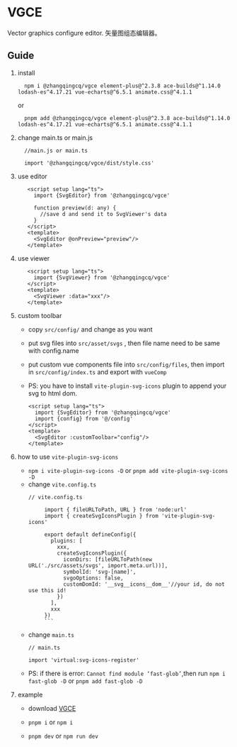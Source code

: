 # VGCE

Vector graphics configure editor. 矢量图组态编辑器。

## Guide

1. install
    ```
      npm i @zhangqingcq/vgce element-plus@^2.3.8 ace-builds@^1.14.0 lodash-es^4.17.21 vue-echarts@^6.5.1 animate.css@^4.1.1
    ``` 
    or 
    ```
      pnpm add @zhangqingcq/vgce element-plus@^2.3.8 ace-builds@^1.14.0 lodash-es^4.17.21 vue-echarts@^6.5.1 animate.css@^4.1.1
    ```

2. change main.ts or main.js
    ```
      //main.js or main.ts
   
      import '@zhangqingcq/vgce/dist/style.css'
    ```

3. use editor
      ```
         <script setup lang="ts">
           import {SvgEditor} from '@zhangqingcq/vgce'
           
           function preview(d: any) {
             //save d and send it to SvgViewer's data 
           }
         </script>
         <template>
           <SvgEditor @onPreview="preview"/>
         </template>
      ```
4. use viewer
    ```
       <script setup lang="ts">
         import {SvgViewer} from '@zhangqingcq/vgce'
       </script>
       <template>
         <SvgViewer :data="xxx"/>
       </template>
    ```
5. custom toolbar
   - copy `src/config/` and change as you want

   - put svg files into `src/asset/svgs` , then file name need to be same with config.name

   - put custom vue components file into `src/config/files`, then import in `src/config/index.ts`  and export with `vueComp`

   - PS: you have to install `vite-plugin-svg-icons` plugin to append your svg to html dom.
     ```
     <script setup lang="ts">
       import {SvgEditor} from '@zhangqingcq/vgce'
       import {config} from '@/config'
     </script>
     <template>
       <SvgEditor :customToolbar="config"/>
     </template>
     ```
6. how to use `vite-plugin-svg-icons`
   - `npm i vite-plugin-svg-icons -D` or `pnpm add vite-plugin-svg-icons -D`
   - change `vite.config.ts`
     ```
     // vite.config.ts

          import { fileURLToPath, URL } from 'node:url'
          import { createSvgIconsPlugin } from 'vite-plugin-svg-icons'
    
          export default defineConfig({
            plugins: [
              xxx,
              createSvgIconsPlugin({
                iconDirs: [fileURLToPath(new URL('./src/assets/svgs', import.meta.url))], 
                symbolId: 'svg-[name]',
                svgoOptions: false,
                customDomId: '__svg__icons__dom__'//your id, do not use this id!
              })
            ],
            xxx
          })
          ```
   - change `main.ts`
       ```
       // main.ts
 
       import 'virtual:svg-icons-register'
       ```
   - PS: if there is error: `Cannot find module ‘fast-glob’`,then run `npm i fast-glob -D` or `pnpm add fast-glob -D`
     
7. example
   - download [VGCE](https://github.com/RickyHeaven/VGCE.git)
   
   - `pnpm i` or `npm i`
   
   - `pnpm dev` or `npm run dev`
